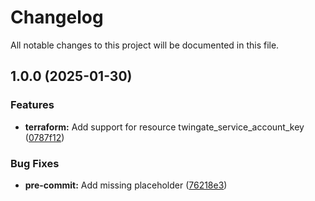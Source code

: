 # Changelog

All notable changes to this project will be documented in this file.

## 1.0.0 (2025-01-30)

### Features

* **terraform:** Add support for resource twingate_service_account_key ([0787f12](https://gitlab.com/terraform-child-modules-48151/terraform-twingate-service_account_key/commit/0787f12b4cf39e8cf09c3697155ca7fc9b94752f))

### Bug Fixes

* **pre-commit:** Add missing placeholder ([76218e3](https://gitlab.com/terraform-child-modules-48151/terraform-twingate-service_account_key/commit/76218e3f280a16c06cec02b38a9c320da340bf12))
